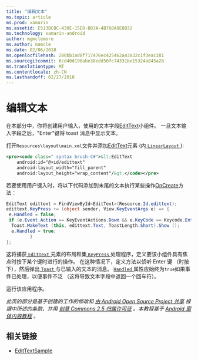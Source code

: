 ```yaml
---
title: "编辑文本"
ms.topic: article
ms.prod: xamarin
ms.assetid: E513BCBC-438E-15E8-B83A-4B768A8E8B32
ms.technology: xamarin-android
author: mgmclemore
ms.author: mamcle
ms.date: 02/06/2018
ms.openlocfilehash: 280bb1ad8f717476ec425462a43a32c1f3eac381
ms.sourcegitcommit: 6cd40d190abe38edd50fc74331be15324a845a28
ms.translationtype: MT
ms.contentlocale: zh-CN
ms.lasthandoff: 02/27/2018
---
```

# <a name="edit-text"></a>编辑文本

在本部分中，你将创建用户输入，使用的文本字段[EditText](https://developer.xamarin.com/api/type/Android.Widget.EditText/)小组件。 一旦文本输入字段之后，"Enter"键将 toast 消息中显示文本。

打开<code>Resources\layout\main.xml</code>文件并添加[EditText](https://developer.xamarin.com/api/type/Android.Widget.EditText/)元素 (内[ `LinearLayout` ](https://developer.xamarin.com/api/type/Android.Widget.LinearLayout/)):

```xml
<pre><code class=" syntax brush-C#">&lt;EditText
    android:id="@+id/edittext"
    android:layout_width="fill_parent"
    android:layout_height="wrap_content"/&gt;</code></pre>
```

若要使用用户键入时，将以下代码添加到末尾的文本执行某些操作[OnCreate](https://developer.xamarin.com/api/member/Android.App.Activity.OnCreate/)方法：

```csharp
EditText edittext = FindViewById<EditText>(Resource.Id.edittext);
edittext.KeyPress += (object sender, View.KeyEventArgs e) => {
 e.Handled = false;
 if (e.Event.Action == KeyEventActions.Down && e.KeyCode == Keycode.Enter) {
  Toast.MakeText (this, edittext.Text, ToastLength.Short).Show ();
  e.Handled = true;
         }
};
```

这将捕获[ `EditText` ](https://developer.xamarin.com/api/type/Android.Widget.EditText/)元素的布局和集[ `KeyPress` ](https://developer.xamarin.com/api/event/Android.Views.View.KeyPress/)处理程序，定义要该小组件具有焦点时按下某个键时进行的操作。 在这种情况下，定义方法以侦听 Enter 键 （时按下），然后弹出[ `Toast` ](https://developer.xamarin.com/api/type/Android.Widget.Toast/)与已输入的文本的消息。 [ `Handled` ](https://developer.xamarin.com/api/property/Android.Views.View+KeyEventArgs.Handled/)属性应始终为`true`如果事件已处理，以便事件不泛 （这将导致文本字段中返回一个回车符）。

运行该应用程序。

*此页的部分是基于创建的工作的修改和* [ *由 Android Open Source Project 共享*](http://code.google.com/policies.html) *根据中所述的条款，并用* [ *创意 Commons 2.5 归属许可证*](http://creativecommons.org/licenses/by/2.5/) *。本教程基于* [ *Android 窗体内容教程*](http://developer.android.com/resources/tutorials/views/hello-formstuff.html) *。*



## <a name="related-links"></a>相关链接

- [EditTextSample](https://developer.xamarin.com/samples/monodroid/UserInterface/EditTextSample/)
